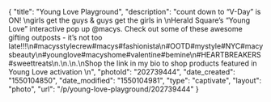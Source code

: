 {
    "title": "Young Love Playground",
    "description": "count down to “V-Day” is ON! \ngirls get the guys & guys get the girls in \nHerald Square’s “Young Love” interactive pop up @macys. Check out some of these awesome gifting outposts - it’s not too late!!!\n#macysstylecrew#macys#fashionista\n#OOTD#mystyle#NYC#macysbeauty\n#younglove#macyshome#valentine#bemine\n#HEARTBREAKERS#sweettreats\n.\n.\n.\nShop the link in my bio to shop products featured in Young Love activation \n",
    "photoId": "202739444",
    "date_created": "1550104850",
    "date_modified": "1550104981",
    "type": "captivate",
    "layout": "photo",
    "url": "\/p\/young-love-playground\/202739444"
}